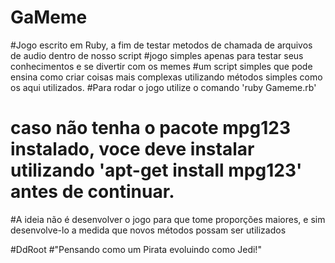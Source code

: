 # GaMeme
#Jogo escrito em Ruby, a fim de testar metodos de chamada de arquivos de audio dentro de nosso script
#jogo simples apenas para testar seus conhecimentos  e se divertir com os memes
#um script simples que pode ensina como criar coisas mais complexas utilizando métodos simples como os aqui utilizados.
#Para rodar o jogo utilize o comando 'ruby Gameme.rb'
# caso não tenha o pacote mpg123 instalado, voce deve instalar utilizando 'apt-get install mpg123' antes de continuar.
#A ideia não é desenvolver o jogo para que tome proporções maiores, e sim desenvolve-lo a medida que novos métodos possam ser utilizados

#DdRoot 
#"Pensando como um Pirata evoluindo como Jedi!"
